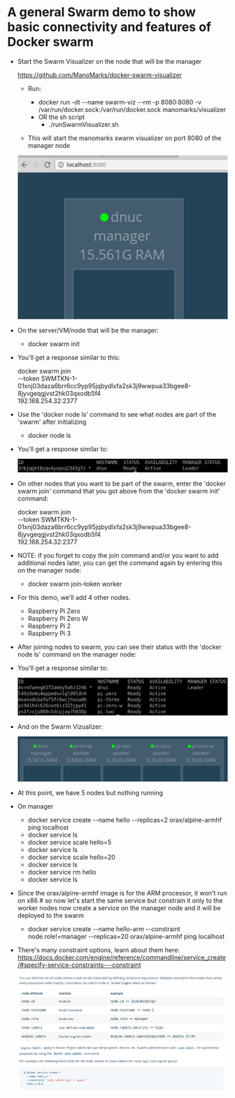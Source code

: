 # A general Swarm demo to show basic connectivity and features of Docker swarm

* Start the Swarm Visualizer on the node that will be the manager

	https://github.com/ManoMarks/docker-swarm-visualizer

	* Run:
		* docker run -dt --name swarm-viz --rm -p 8080:8080 -v /var/run/docker.sock:/var/run/docker.sock  manomarks/visualizer
		* OR the sh script
			* ./runSwarmVisualizer.sh
		
	* This will start the manomarks swarm visualizer on port 8080 of the manager node

	![Swarm Vizualizer](../../images/swarm-viz.png)


* On the server/VM/node that will be the manager:

	* docker swarm init

* You'll get a response similar to this:

   docker swarm join \
       --token SWMTKN-1-01xnj03daza6brr6cc9yp95jqbydlxfa2sk3j9wwpua33bgee8-8jyvgeqgjvst2hk03qxodb5f4 \
       192.168.254.32:2377

* Use the 'docker node ls' command to see what nodes are part of the 'swarm' after initializing
	* docker node ls

* You'll get a response similar to:

	![Swarm Init](../../images/swarm-init.png)

* On other nodes that you want to be part of the swarm, enter the 'docker swarm join' command that you got above from the 'docker swarm init' command:

	docker swarm join \
    --token SWMTKN-1-01xnj03daza6brr6cc9yp95jqbydlxfa2sk3j9wwpua33bgee8-8jyvgeqgjvst2hk03qxodb5f4 \
    192.168.254.32:2377

* NOTE: if you forget to copy the join command and/or you want to add additional nodes later, you can get the command again by entering this on the manager node:

	* docker swarm join-token worker

* For this demo, we'll add 4 other nodes.
	* Raspberry Pi Zero
	* Raspberry Pi Zero W
	* Raspberry Pi 2
	* Raspberry Pi 3

* After joining nodes to swarm, you can see their status with the 'docker node ls' command on the manager node:

* You'll get a response similar to:

	![Swarm Join](../../images/swarm-join.png)

* And on the Swarm Vizualizer:

	![Swarm Vizualizer Join](../../images/swarm-viz-join.png)

* At this point, we have 5 nodes but nothing running

* On manager
   * docker service create --name hello --replicas=2 orax/alpine-armhf ping localhost
   * docker service ls
   * docker service scale hello=5
   * docker service ls
   * docker service scale hello=20
   * docker service ls
   * docker service rm hello
   * docker service ls

* Since the orax/alpine-armhf image is for the ARM processor, it won't run on x86 # so now let's start the same service but constrain it only to the worker nodes now create a service on the manager node and it will be deployed to the swarm
   * docker service create --name hello-arm --constraint node.role!=manager --replicas=20 orax/alpine-armhf ping localhost

* There's many constraint options, learn about them here:
   https://docs.docker.com/engine/reference/commandline/service_create/#specify-service-constraints---constraint

	![Node Constraint](../../images/constraint.png)

